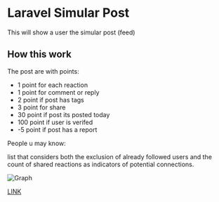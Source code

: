 # Laravel Simular Post

This will show a user the simular post (feed)


## How this work

The post are with points: 

- 1 point for each reaction
- 1 point for comment or reply
- 2 point if post has tags
- 3 point for share
- 30 point if post its posted today
- 100 point if user is verifed
- -5 point if post has a report 

People u may know:

list that considers both the exclusion of already followed users and the count of shared reactions as indicators of potential connections.

![Graph](https://github.com/AlpetGexha/Simular-Post/assets/50520333/5c79a592-0d4c-4b72-a0e6-feff8f575abd)




[LINK](https://github.com/AlpetGexha/Simular-Post)